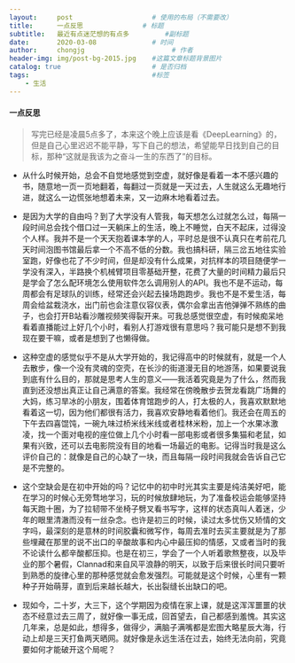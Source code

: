 ```yaml
---
layout:     post                    # 使用的布局（不需要改）
title:      一点反思               # 标题 
subtitle:   最近有点迷茫想的有点多         #副标题
date:       2020-03-08              # 时间
author:     chongjg                      # 作者
header-img: img/post-bg-2015.jpg    #这篇文章标题背景图片
catalog: true                       # 是否归档
tags:                               #标签
    - 生活
---
```


#### 一点反思

> 写完已经是凌晨5点多了，本来这个晚上应该是看《DeepLearning》的，但是自己心里迟迟不能平静，写下自己的想法，希望能早日找到自己的目标，那种“这就是我该为之奋斗一生的东西了”的目标。

* 从什么时候开始，总会不自觉地感觉到空虚，就好像是看着一本不感兴趣的书，随意地一页一页地翻着，每翻过一页就是一天过去，人生就这么无趣地行进，就这么一边慌张地想着未来，又一边麻木地看着过去。

* 是因为大学的自由吗？到了大学没有人管我，每天想怎么过就怎么过，每隔一段时间总会找个借口过一天躺床上的生活，晚上不睡觉，白天不起床，过得没个人样。我并不是一个天天抱着课本学的人，平时总是很不认真只在考前花几天时间泡图书馆最后拿一个不高不低的分数。我也搞科研，隔三岔五地往实验室跑，好像也花了不少时间，但是却没有什么成果，对抗样本的项目随便学一学没有深入，半路换个机械臂项目零基础开整，花费了大量的时间精力最后只是学会了怎么配环境怎么使用软件怎么调用别人的API。我也不是不运动，每周都会有足球队的训练，经常还会兴起去操场跑跑步。我也不是不爱生活，每周会给盆栽浇水，出门前也会注意仪容仪表，偶尔会拿出吉他弹弹不熟练的曲子，也会打开B站看沙雕视频笑得裂开来。可我总感觉很空虚，有时候痴呆地看着直播能过上好几个小时，看别人打游戏很有意思吗？我可能只是想不到我现在要干嘛，或者是想到了也懒得做。

* 这种空虚的感觉似乎不是从大学开始的，我记得高中的时候就有，就是一个人去散步，像一个没有灵魂的空壳，在长沙的街道漫无目的地游荡，如果要说我到底有什么目的，那就是思考人生的意义——我活着究竟是为了什么，然而我直到还没想出真正让自己满意的答案。我经常在傍晚散步去贺龙看跳广场舞的大妈，练习旱冰的小朋友，围着体育馆跑步的人，打太极的人，我喜欢默默地看着这一切，因为他们都很有活力，我喜欢安静地看着他们。我还会在周五的下午去四喜馄饨，一碗九味过桥米线米线或者桂林米粉，加上一个水果冰激凌，找一个面对电视的座位做上几个小时看一部电影或者很多集猫和老鼠，如果有兴致，还可以去电影院没有目的地看一场最近的电影。记得当时我是这么评价自己的：就像是自己的心缺了一块，而且每隔一段时间我就会告诉自己它是不完整的。

* 这个空缺会是在初中开始的吗？记忆中的初中时光其实主要是纯洁美好吧，能在学习的时候心无旁骛地学习，玩的时候放肆地玩，为了准备校运会能够坚持每天跑十圈，为了拉韧带不坐椅子劈叉看书写字，这样的状态真叫人着迷，少年的眼里清澈而没有一丝杂念。也许是初三的时候，读过太多忧伤又矫情的文字吗，最深刻的是意林的时间胶囊和微写作，每周去准时去买主要就是为了那些埋藏在那里的说不出口的辛酸故事和内心中最压抑的情感，又或者当时的我不论读什么都辛酸都压抑。也是在初三，学会了一个人听着歌熬整夜，以及毕业的那个暑假，Clannad和来自风平浪静的明天，以致于后来很长时间只要听到熟悉的旋律心里的那种感觉就会愈发强烈。可能就是这个时候，心里有一颗种子开始萌芽，直到后来越长越大，长出裂缝长出缺口的吧。

* 现如今，二十岁，大三下，这个学期因为疫情在家上课，就是这浑浑噩噩的状态不经意过去三周了，就好像一事无成，回首望去，自己都感到羞愧。其实这几年来，总是如此，想得多，做得少，满脑子满嘴都是宏图大略星辰大海，行动上却是三天打鱼两天晒网。就好像是永远生活在过去，始终无法向前，究竟要如何才能破开这个局呢？